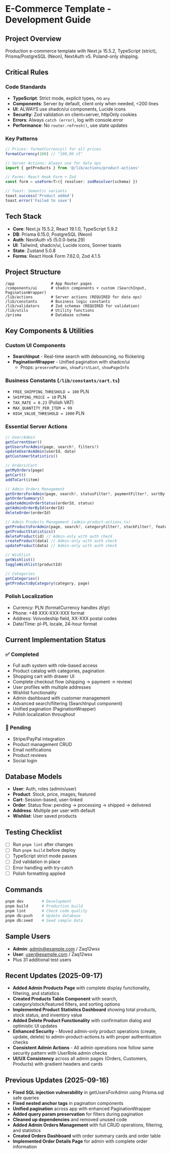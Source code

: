 # E-Commerce Template - Development Guide

## Project Overview
Production e-commerce template with Next.js 15.5.2, TypeScript (strict), Prisma/PostgreSQL (Neon), NextAuth v5. Poland-only shipping.

## Critical Rules

### Code Standards
- **TypeScript**: Strict mode, explicit types, no `any`
- **Components**: Server by default, client only when needed, <200 lines
- **UI**: ALWAYS use shadcn/ui components, Lucide icons
- **Security**: Zod validation on client+server, httpOnly cookies
- **Errors**: Always `catch (error)`, log with console.error
- **Performance**: No `router.refresh()`, use state updates

### Key Patterns
```typescript
// Prices: formatCurrency() for all prices
formatCurrency(100) // "100,00 zł"

// Server Actions: Always use for data ops
import { getProducts } from '@/lib/actions/product-actions'

// Forms: React Hook Form + Zod
const form = useForm<T>({ resolver: zodResolver(schema) })

// Toast: Semantic variants
toast.success('Product added')
toast.error('Failed to save')
```

## Tech Stack
- **Core**: Next.js 15.5.2, React 19.1.0, TypeScript 5.9.2
- **DB**: Prisma 6.15.0, PostgreSQL (Neon)
- **Auth**: NextAuth v5 (5.0.0-beta.29)
- **UI**: Tailwind, shadcn/ui, Lucide icons, Sonner toasts
- **State**: Zustand 5.0.8
- **Forms**: React Hook Form 7.62.0, Zod 4.1.5

## Project Structure
```
/app                # App Router pages
/components/ui      # shadcn components + custom (SearchInput, PaginationWrapper)
/lib/actions        # Server actions (REQUIRED for data ops)
/lib/constants      # Business logic constants
/lib/validators     # Zod schemas (REQUIRED for validation)
/lib/utils          # Utility functions
/prisma             # Database schema
```

## Key Components & Utilities

### Custom UI Components
- **SearchInput** - Real-time search with debouncing, no flickering
- **PaginationWrapper** - Unified pagination with shadcn/ui
  - Props: `preserveParams`, `showFirstLast`, `showPageInfo`

### Business Constants (`/lib/constants/cart.ts`)
- `FREE_SHIPPING_THRESHOLD = 100` PLN
- `SHIPPING_PRICE = 10` PLN
- `TAX_RATE = 0.23` (Polish VAT)
- `MAX_QUANTITY_PER_ITEM = 99`
- `HIGH_VALUE_THRESHOLD = 1000` PLN

### Essential Server Actions
```typescript
// User/Admin
getCurrentUser()
getUsersForAdmin(page, search?, filters?)
updateUserAsAdmin(userId, data)
getCustomerStatistics()

// Orders/Cart
getMyOrders(page)
getCart()
addToCart(item)

// Admin Orders Management
getOrdersForAdmin(page, search?, statusFilter?, paymentFilter?, sortBy?)
getOrderSummary()
updateAdminOrderStatus(orderId, status)
getAdminOrderById(orderId)
deleteOrder(orderId)

// Admin Products Management (admin-product-actions.ts)
getProductsForAdmin(page, search?, categoryFilter?, stockFilter?, featuredFilter?, sortBy?)
getProductStatistics()
deleteProduct(id) // Admin-only with auth check
createProduct(data) // Admin-only with auth check
updateProduct(data) // Admin-only with auth check

// Wishlist
getWishlist()
toggleWishlist(productId)

// Categories
getCategories()
getProductsByCategory(category, page)
```

### Polish Localization
- Currency: PLN (formatCurrency handles zł/gr)
- Phone: +48 XXX-XXX-XXX format
- Address: Voivodeship field, XX-XXX postal codes
- Date/Time: pl-PL locale, 24-hour format

## Current Implementation Status

### ✅ Completed
- Full auth system with role-based access
- Product catalog with categories, pagination
- Shopping cart with drawer UI
- Complete checkout flow (shipping → payment → review)
- User profiles with multiple addresses
- Wishlist functionality
- Admin dashboard with customer management
- Advanced search/filtering (SearchInput component)
- Unified pagination (PaginationWrapper)
- Polish localization throughout

### 🚧 Pending
- Stripe/PayPal integration
- Product management CRUD
- Email notifications
- Product reviews
- Social login

## Database Models
- **User**: Auth, roles (admin/user)
- **Product**: Stock, price, images, featured
- **Cart**: Session-based, user-linked
- **Order**: Status flow: pending → processing → shipped → delivered
- **Address**: Multiple per user with default
- **Wishlist**: User saved products

## Testing Checklist
- [ ] Run `pnpm lint` after changes
- [ ] Run `pnpm build` before deploy
- [ ] TypeScript strict mode passes
- [ ] Zod validation in place
- [ ] Error handling with try-catch
- [ ] Polish formatting applied

## Commands
```bash
pnpm dev        # Development
pnpm build      # Production build
pnpm lint       # Check code quality
pnpm db:push    # Update database
pnpm db:seed    # Seed sample data
```

## Sample Users
- **Admin**: admin@example.com / Zaq12wsx
- **User**: user@example.com / Zaq12wsx
- Plus 31 additional test users

## Recent Updates (2025-09-17)
- **Added Admin Products Page** with complete display functionality, filtering, and statistics
- **Created Products Table Component** with search, category/stock/featured filters, and sorting options
- **Implemented Product Statistics Dashboard** showing total products, stock status, and inventory value
- **Added Delete Product Functionality** with confirmation dialog and optimistic UI updates
- **Enhanced Security** - Moved admin-only product operations (create, update, delete) to admin-product-actions.ts with proper authentication checks
- **Consistent Admin Actions** - All admin operations now follow same security pattern with UserRole.admin checks
- **UI/UX Consistency** across all admin pages (Orders, Customers, Products) with gradient headers and cards

## Previous Updates (2025-09-16)
- **Fixed SQL injection vulnerability** in getUsersForAdmin using Prisma.sql safe queries
- **Fixed nested anchor tags** in pagination components
- **Unified pagination** across app with enhanced PaginationWrapper
- **Added query param preservation** for filters during pagination
- **Cleaned up dependencies** and removed unused code
- **Added Admin Orders Management** with full CRUD operations, filtering, and statistics
- **Created Orders Dashboard** with order summary cards and order table
- **Implemented Order Details Page** for admin with complete order information